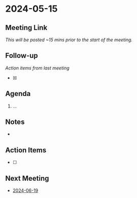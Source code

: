 # 2024-05-15

## Meeting Link

*This will be posted ~15 mins prior to the start of the meeting.*

## Follow-up
*Action items from last meeting*

- [x]

## Agenda

1. ...

## Notes

-

## Action Items

- [ ]

## Next Meeting

- [2024-06-19](2024-06-19.md)
